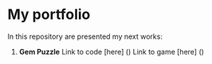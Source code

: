 # My portfolio

In this repository are presented my next works:
1. **Gem Puzzle**
   Link to code [here] ()
   Link to game [here] ()